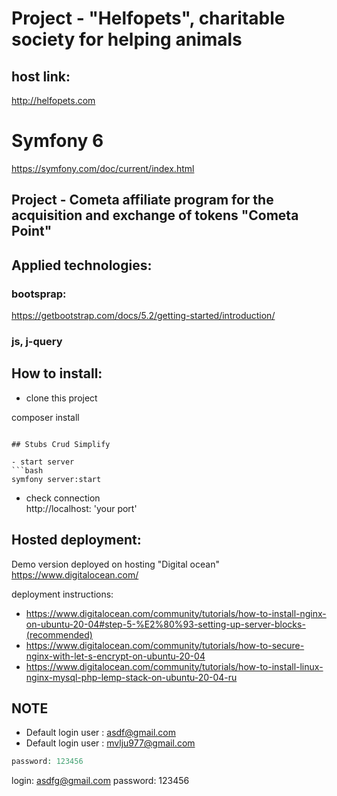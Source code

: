 # Project - "Helfopets", charitable society for helping animals

## host link:
http://helfopets.com

# Symfony 6
https://symfony.com/doc/current/index.html   
## Project - Cometa affiliate program for the acquisition and exchange of tokens "Cometa Point"

## Applied technologies:
### bootsprap:
https://getbootstrap.com/docs/5.2/getting-started/introduction/
### js, j-query

## How to install:
- clone this project

composer install
```

## Stubs Crud Simplify

- start server
```bash
symfony server:start
```

- check connection <br>
http://localhost: 'your port'

## Hosted deployment:
Demo version deployed on hosting "Digital ocean"  https://www.digitalocean.com/

deployment instructions:
- https://www.digitalocean.com/community/tutorials/how-to-install-nginx-on-ubuntu-20-04#step-5-%E2%80%93-setting-up-server-blocks-(recommended)
- https://www.digitalocean.com/community/tutorials/how-to-secure-nginx-with-let-s-encrypt-on-ubuntu-20-04
- https://www.digitalocean.com/community/tutorials/how-to-install-linux-nginx-mysql-php-lemp-stack-on-ubuntu-20-04-ru


## NOTE

- Default login user : asdf@gmail.com<br>
- Default login user : mvlju977@gmail.com<br>
```php
password: 123456
```

login: asdfg@gmail.com
password: 123456

